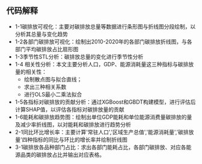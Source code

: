 ## 代码解释
- 1-1碳排放可视化：主要对碳排放总量等数据进行条形图与折线图分段绘制，以分析其总量与变化趋势
- 1-2各部门碳排放可视化：绘制出2010-2020年的各部门碳排放折线图，与各部门平均碳排放占比扇形图
- 1-3季节性STL分析：碳排放总量的变化进行季节性分析
- 1-4 相关性分析：本文主要分析人口，GDP、能源消耗量这三种指标与碳排放量的相关性：
    - 绘制散点图与拟合直线；
    - 求出三种相关系数
    - 进行OLS最小二乘法拟合
- 1-5各指标对碳排放的贡献分析：通过XGBoost和GBDT构建模型，进行评估后计算SHAP值，以评估各指标对碳排放量的贡献
- 1-6能耗和碳排放趋势图：绘制出单位GDP能耗和单位能源消费量碳排放的量及减少率折线图，以对能耗和碳排放进行趋势分析
- 2-1同比环比增长率：主要计算'常驻人口','区域生产总值','能源消耗量','碳排放量'四种指标的同比与环比的增长率并绘制折线图
- 3-1碳排放各品种部门占比：求出各部门能耗占比，各部门碳排放、对应各能源品类的碳排放占比并输出对应表格。
